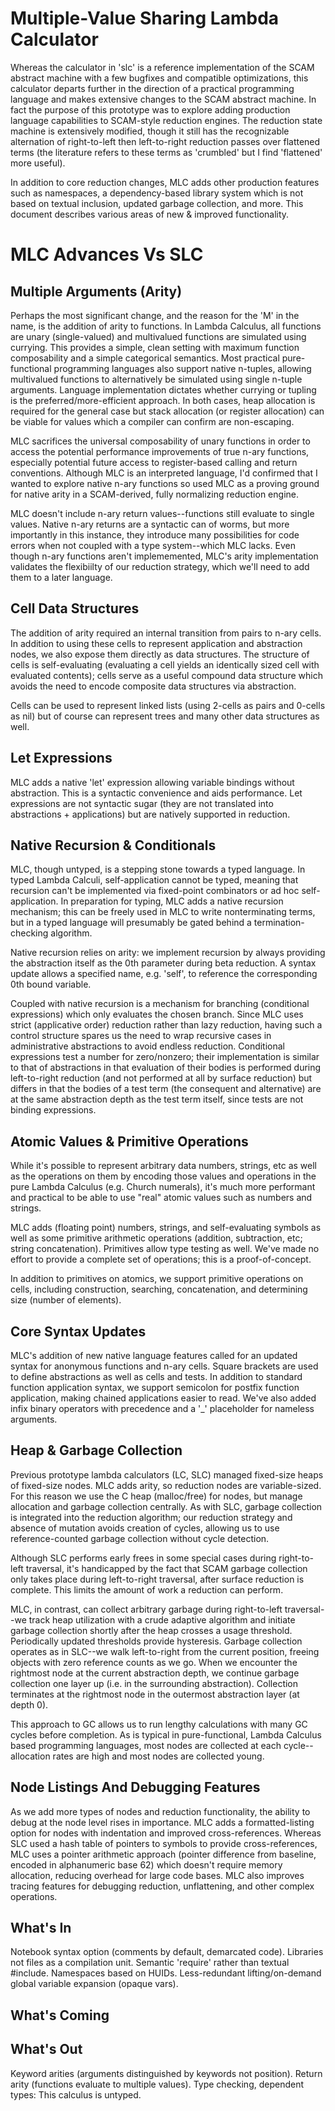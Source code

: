 Multiple-Value Sharing Lambda Calculator
========================================

Whereas the calculator in 'slc' is a reference implementation of the
SCAM abstract machine with a few bugfixes and compatible optimizations,
this calculator departs further in the direction of a practical
programming language and makes extensive changes to the SCAM abstract
machine.  In fact the purpose of this prototype was to explore adding
production language capabilities to SCAM-style reduction engines.
The reduction state machine is extensively modified, though it still
has the recognizable alternation of right-to-left then left-to-right
reduction passes over flattened terms (the literature refers to these
terms as 'crumbled' but I find 'flattened' more useful).

In addition to core reduction changes, MLC adds other production
features such as namespaces, a dependency-based library system which is
not based on textual inclusion, updated garbage collection, and more.
This document describes various areas of new & improved functionality.

MLC Advances Vs SLC
===================

Multiple Arguments (Arity)
--------------------------

Perhaps the most significant change, and the reason for the 'M' in
the name, is the addition of arity to functions.  In Lambda Calculus,
all functions are unary (single-valued) and multivalued functions
are simulated using currying.  This provides a simple, clean setting
with maximum function composability and a simple categorical semantics.
Most practical pure-functional programming languages also support native
n-tuples, allowing multivalued functions to alternatively be simulated
using single n-tuple arguments.  Language implementation dictates
whether currying or tupling is the preferred/more-efficient approach.
In both cases, heap allocation is required for the general case but
stack allocation (or register allocation) can be viable for values which
a compiler can confirm are non-escaping.

MLC sacrifices the universal composability of unary functions in order
to access the potential performance improvements of true n-ary functions,
especially potential future access to register-based calling and return
conventions.  Although MLC is an interpreted language, I'd confirmed that
I wanted to explore native n-ary functions so used MLC as a proving ground
for native arity in a SCAM-derived, fully normalizing reduction engine.

MLC doesn't include n-ary return values--functions still evaluate to
single values.  Native n-ary returns are a syntactic can of worms, but
more importantly in this instance, they introduce many possibilities for
code errors when not coupled with a type system--which MLC lacks.  Even
though n-ary functions aren't implememented, MLC's arity implementation
validates the flexibiilty of our reduction strategy, which we'll need to
add them to a later language.

Cell Data Structures
--------------------

The addition of arity required an internal transition from pairs to
n-ary cells.  In addition to using these cells to represent application
and abstraction nodes, we also expose them directly as data structures.
The structure of cells is self-evaluating (evaluating a cell yields an
identically sized cell with evaluated contents); cells serve as a useful
compound data structure which avoids the need to encode composite data
structures via abstraction.

Cells can be used to represent linked lists (using 2-cells as pairs and
0-cells as nil) but of course can represent trees and many other data
structures as well.

Let Expressions
---------------

MLC adds a native 'let' expression allowing variable bindings without
abstraction.  This is a syntactic convenience and aids performance.
Let expressions are not syntactic sugar (they are not translated into
abstractions + applications) but are natively supported in reduction.

Native Recursion & Conditionals
-------------------------------

MLC, though untyped, is a stepping stone towards a typed language.
In typed Lambda Calculi, self-application cannot be typed, meaning
that recursion can't be implemented via fixed-point combinators or
ad hoc self-application.  In preparation for typing, MLC adds a
native recursion mechanism; this can be freely used in MLC to write
nonterminating terms, but in a typed language will presumably be gated
behind a termination-checking algorithm.

Native recursion relies on arity: we implement recursion by always
providing the abstraction itself as the 0th parameter during beta
reduction.  A syntax update allows a specified name, e.g. 'self', to
reference the corresponding 0th bound variable.

Coupled with native recursion is a mechanism for branching (conditional
expressions) which only evaluates the chosen branch.  Since MLC uses
strict (applicative order) reduction rather than lazy reduction, having
such a control structure spares us the need to wrap recursive cases in
administrative abstractions to avoid endless reduction.  Conditional
expressions test a number for zero/nonzero; their implementation is
similar to that of abstractions in that evaluation of their bodies is
performed during left-to-right reduction (and not performed at all by
surface reduction) but differs in that the bodies of a test term (the
consequent and alternative) are at the same abstraction depth as the
test term itself, since tests are not binding expressions.

Atomic Values & Primitive Operations
------------------------------------

While it's possible to represent arbitrary data numbers, strings, etc as
well as the operations on them by encoding those values and operations
in the pure Lambda Calculus (e.g. Church numerals), it's much more
performant and practical to be able to use "real" atomic values such as
numbers and strings.

MLC adds (floating point) numbers, strings, and self-evaluating symbols
as well as some primitive arithmetic operations (addition, subtraction,
etc; string concatenation).  Primitives allow type testing as well.
We've made no effort to provide a complete set of operations; this is
a proof-of-concept.

In addition to primitives on atomics, we support primitive operations on
cells, including construction, searching, concatenation, and determining
size (number of elements).

Core Syntax Updates
-------------------

MLC's addition of new native language features called for an updated
syntax for anonymous functions and n-ary cells.  Square brackets are
used to define abstractions as well as cells and tests.  In addition to
standard function application syntax, we support semicolon for postfix
function application, making chained applications easier to read.
We've also added infix binary operators with precedence and a '_'
placeholder for nameless arguments.

Heap & Garbage Collection
-------------------------

Previous prototype lambda calculators (LC, SLC) managed fixed-size
heaps of fixed-size nodes.  MLC adds arity, so reduction nodes are
variable-sized.  For this reason we use the C heap (malloc/free) for
nodes, but manage allocation and garbage collection centrally.  As with
SLC, garbage collection is integrated into the reduction algorithm; our
reduction strategy and absence of mutation avoids creation of cycles,
allowing us to use reference-counted garbage collection without cycle
detection.

Although SLC performs early frees in some special cases during
right-to-left traversal, it's handicapped by the fact that SCAM
garbage collection only takes place during left-to-right traversal,
after surface reduction is complete.  This limits the amount of work a
reduction can perform.

MLC, in contrast, can collect arbitrary garbage during right-to-left
traversal--we track heap utilization with a crude adaptive algorithm
and initiate garbage collection shortly after the heap crosses a
usage threshold.  Periodically updated thresholds provide hysteresis.
Garbage collection operates as in SLC--we walk left-to-right from the
current position, freeing objects with zero reference counts as we go.
When we encounter the rightmost node at the current abstraction depth,
we continue garbage collection one layer up (i.e. in the surrounding
abstraction).  Collection terminates at the rightmost node in the
outermost abstraction layer (at depth 0).

This approach to GC allows us to run lengthy calculations with many
GC cycles before completion.  As is typical in pure-functional, Lambda
Calculus based programming languages, most nodes are collected at each
cycle--allocation rates are high and most nodes are collected young.

Node Listings And Debugging Features
------------------------------------

As we add more types of nodes and reduction functionality, the
ability to debug at the node level rises in importance.  MLC adds
a formatted-listing option for nodes with indentation and improved
cross-references.  Whereas SLC used a hash table of pointers to symbols
to provide cross-references, MLC uses a pointer arithmetic approach
(pointer difference from baseline, encoded in alphanumeric base 62)
which doesn't require memory allocation, reducing overhead for large
code bases.  MLC also improves tracing features for debugging reduction,
unflattening, and other complex operations.

What's In
---------
Notebook syntax option (comments by default, demarcated code).
Libraries not files as a compilation unit.
Semantic 'require' rather than textual #include.
Namespaces based on HUIDs.
Less-redundant lifting/on-demand global variable expansion (opaque vars).

What's Coming
-------------

What's Out
----------
Keyword arities (arguments distinguished by keywords not position).
Return arity (functions evaluate to multiple values).
Type checking, dependent types: This calculus is untyped.
